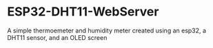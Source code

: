 # ESP32-DHT11-WebServer
A simple thermoemeter and humidity meter created using an esp32, a DHT11 sensor, and an OLED screen
